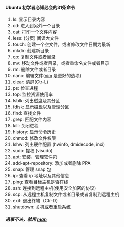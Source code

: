 #### Ubuntu 初学者必知必会的31条命令
  1. ls: 显示目录内容
  2. cd: 进入到另外一个目录
  3. cat: 打印一个文件内容
  4. less: (分页) 阅读大文件
  5. touch: 创建一个空文件，或者修改文件日期为最新
  6. mkdir: 创建新目录
  7. cp: 复制文件或者目录
  8. mv: 移动文件或者目录，或者重命名文件或者目录
  9. rm: 删除文件或者目录
  10. nano: 编辑文件([vim](./Vim82-editing) 是更好的选项)
  11. clear: 清屏(Ctr-L)
  12. ps: 检查进程
  13. top: 监控资源使用率
  14. lsblk: 列出磁盘及其分区
  15. fdisk: 显示磁盘以及管理分区
  16. find: 查找文件
  17. grep: 匹配文件内容
  18. kill: 关闭进程
  19. history: 显示命令历史
  20. chmod: 修改文件权限
  21. lshw: 列出硬件配置 (hwinfo, dmidecode, inxi)
  22. sudo: 提权 (visudo)
  23. apt: 安装，管理软件包
  24. add-apt-repository: 添加或者删除 PPA
  25. snap: 管理 snap 包
  26. ip: 查看 ip 地址以及其他信息
  27. ping: 查看目标主机是否在线
  28. ssh: 连接到远程主机(使用安全加密的协议)
  29. scp: 从远程主机复制文件或者目录或者复制到远程主机
  30. exit: 退出终端（Ctr-D）
  31. shutdown: 关机或者重启系统
##### 遇事不决，就用 [man](./man)
